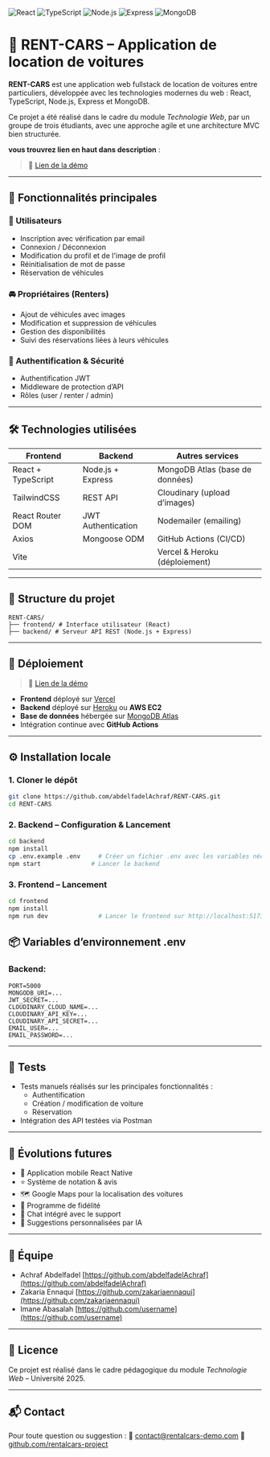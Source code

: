 ![React](https://img.shields.io/badge/react-%2320232a.svg?style=for-the-badge&logo=react&logoColor=%2361DAFB) ![TypeScript](https://img.shields.io/badge/typescript-%23007ACC.svg?style=for-the-badge&logo=typescript&logoColor=white) ![Node.js](https://img.shields.io/badge/node.js-339933?style=for-the-badge&logo=nodedotjs&logoColor=white) ![Express](https://img.shields.io/badge/express-000000?style=for-the-badge&logo=express&logoColor=white) ![MongoDB](https://img.shields.io/badge/mongodb-47A248?style=for-the-badge&logo=mongodb&logoColor=white)

# 🚗 RENT-CARS – Application de location de voitures

**RENT-CARS** est une application web fullstack de location de voitures entre particuliers, développée avec les technologies modernes du web : React, TypeScript, Node.js, Express et MongoDB.

Ce projet a été réalisé dans le cadre du module *Technologie Web*, par un groupe de trois étudiants, avec une approche agile et une architecture MVC bien structurée.

**vous trouvrez lien en haut dans description** :
> 🔗 [Lien de la démo](https://rent-cars-omega.vercel.app/)

---

## 📌 Fonctionnalités principales

### 👤 Utilisateurs
- Inscription avec vérification par email
- Connexion / Déconnexion
- Modification du profil et de l'image de profil
- Réinitialisation de mot de passe
- Réservation de véhicules

### 🚘 Propriétaires (Renters)
- Ajout de véhicules avec images
- Modification et suppression de véhicules
- Gestion des disponibilités
- Suivi des réservations liées à leurs véhicules

### 🔐 Authentification & Sécurité
- Authentification JWT
- Middleware de protection d’API
- Rôles (user / renter / admin)

---

## 🛠️ Technologies utilisées

| Frontend              | Backend                   | Autres services              |
|-----------------------|---------------------------|------------------------------|
| React + TypeScript    | Node.js + Express         | MongoDB Atlas (base de données) |
| TailwindCSS           | REST API                  | Cloudinary (upload d’images) |
| React Router DOM      | JWT Authentication        | Nodemailer (emailing)        |
| Axios                 | Mongoose ODM              | GitHub Actions (CI/CD)       |
| Vite                  |                           | Vercel & Heroku (déploiement) |

---

## 📂 Structure du projet

```
RENT-CARS/
├── frontend/ # Interface utilisateur (React)
├── backend/ # Serveur API REST (Node.js + Express)
```

---

## 🚀 Déploiement

> 🔗 [Lien de la démo](https://rent-cars-omega.vercel.app/)
- **Frontend** déployé sur [Vercel](https://vercel.com/)
- **Backend** déployé sur [Heroku](https://heroku.com/) ou **AWS EC2**
- **Base de données** hébergée sur [MongoDB Atlas](https://www.mongodb.com/cloud/atlas)
- Intégration continue avec **GitHub Actions**

---

## ⚙️ Installation locale

### 1. Cloner le dépôt

```bash
git clone https://github.com/abdelfadelAchraf/RENT-CARS.git
cd RENT-CARS
```

### 2. Backend – Configuration & Lancement

```bash
cd backend
npm install
cp .env.example .env     # Créer un fichier .env avec les variables nécessaires
npm start              # Lancer le backend
```

### 3. Frontend – Lancement

```bash
cd frontend
npm install
npm run dev              # Lancer le frontend sur http://localhost:5173
```

## 📦 Variables d’environnement .env

### Backend:
```
PORT=5000
MONGODB_URI=...
JWT_SECRET=...
CLOUDINARY_CLOUD_NAME=...
CLOUDINARY_API_KEY=...
CLOUDINARY_API_SECRET=...
EMAIL_USER=...
EMAIL_PASSWORD=...
```

---

## 🧪 Tests

- Tests manuels réalisés sur les principales fonctionnalités : 
  - Authentification
  - Création / modification de voiture
  - Réservation
- Intégration des API testées via Postman

---

## 🔮 Évolutions futures

- 📱 Application mobile React Native
- ⭐ Système de notation & avis
- 🗺️ Google Maps pour la localisation des voitures
- 🎁 Programme de fidélité
- 💬 Chat intégré avec le support
- 🤖 Suggestions personnalisées par IA

---

## 👥 Équipe

- Achraf Abdelfadel [https://github.com/abdelfadelAchraf](https://github.com/abdelfadelAchraf)
- Zakaria Ennaqui [https://github.com/zakariaennaqui](https://github.com/zakariaennaqui)
- Imane Abasalah [https://github.com/username](https://github.com/username)

---

## 📄 Licence

Ce projet est réalisé dans le cadre pédagogique du module *Technologie Web* – Université 2025.

---

## 📬 Contact

Pour toute question ou suggestion :
📧 [contact@rentalcars-demo.com](mailto:contact@rentalcars-demo.com)
🔗 [github.com/rentalcars-project](https://github.com/rentalcars-project)
